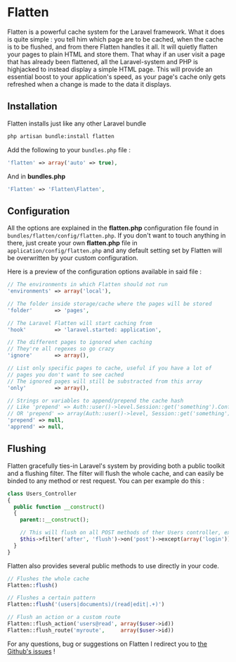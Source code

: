 # Flatten

Flatten is a powerful cache system for the Laravel framework. What it does is quite simple : you tell him which page are to be cached, when the cache is to be flushed, and from there Flatten handles it all. It will quietly flatten your pages to plain HTML and store them. That whay if an user visit a page that has already been flattened, all the Laravel-system and PHP is highjacked to instead display a simple HTML page.
This will provide an essential boost to your application's speed, as your page's cache only gets refreshed when a change is made to the data it displays.

<a name='installation'></a>
## Installation

Flatten installs just like any other Laravel bundle

```bash
php artisan bundle:install flatten
```

Add the following to your `bundles.php` file :

```php
'flatten' => array('auto' => true),
```

And in **bundles.php**

```php
'Flatten' => 'Flatten\Flatten',
```

<a name='configuration'></a>
## Configuration

All the options are explained in the **flatten.php** configuration file found in `bundles/flatten/config/flatten.php`. If you don't want to touch anything in there, just create your own **flatten.php** file in `application/config/flatten.php` and any default setting set by Flatten will be overwritten by your custom configuration.

Here is a preview of the configuration options available in said file :

```php
// The environments in which Flatten should not run
'environments' => array('local'),

// The folder inside storage/cache where the pages will be stored
'folder'       => 'pages',

// The Laravel Flatten will start caching from
'hook'         => 'laravel.started: application',

// The different pages to ignored when caching
// They're all regexes so go crazy
'ignore'       => array(),

// List only specific pages to cache, useful if you have a lot of
// pages you don't want to see cached
// The ignored pages will still be substracted from this array
'only'         => array(),

// Strings or variables to append/prepend the cache hash
// Like 'prepend' => Auth::user()->level.Session::get('something').Config::get('application.language')
// OR 'prepend' => array(Auth::user()->level, Session::get('something'), ...)
'prepend' => null,
'apprend' => null,
```

<a name='flushing'></a>
## Flushing

Flatten gracefully ties-in Laravel's system by providing both a public toolkit and a flushing filter.
The filter will flush the whole cache, and can easily be binded to any method or rest request. You can per example do this :

```php
class Users_Controller
{
  public function __construct()
  {
    parent::__construct();

    // This will flush on all POST methods of ther Users controller, excepted the post_login one
    $this->filter('after', 'flush')->on('post')->except(array('login'));
  }
}
```

Flatten also provides several public methods to use directly in your code.

```php
// Flushes the whole cache
Flatten::flush()

// Flushes a certain pattern
Flatten::flush('(users|documents)/(read|edit|.+)')

// Flush an action or a custom route
Flatten::flush_action('users@read', array($user->id))
Flatten::flush_route('myroute',     array($user->id))
```

For any questions, bug or suggestions on Flatten I redirect you to [the Github's issues](https://github.com/Anahkiasen/flatten/issues) !